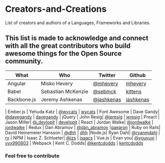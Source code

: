 # Creators-and-Creations

List of creators and authors of a Languages, Frameworks and Libraries. 
## This list is made to acknowledge and connect with all the great contributors who build awesome things for the Open Source community.

| What | Who | Twitter| Github | 
| ------ | ------ | --------| ---------|
| Angular | Misko Hevery   | [@mhevery](https://twitter.com/mhevery) | [mhevery](https://github.com/mhevery)
| Babel | Sebastian McKenzie| [@sebmck](https://twitter.com/sebmck)  | [kittens](https://github.com/kittens)
| Backbone.js | Jeremy Ashkenas| [@jashkenas](https://twitter.com/jashkenas)  | [jashkenas](https://github.com/jashkenas)

| Ember.js | Yehuda Katz | [@wycats](https://twitter.com/wycats)  | [wycats](https://github.com/wycats)
| Font Awesome | Dave Gandy| [@davegandy](https://twitter.com/davegandy)  | [davegandy](https://github.com/davegandy)
| jQuery | John Resig| [@jeresig](https://twitter.com/jeresig)  | [jeresig](https://github.com/jeresig)
| Preact | Jason Miller| [@_devlopit](https://twitter.com/_developit)  | [developit](https://github.com/developit)
| React | Jordan Walke| [@jordwalke](https://twitter.com/jordwalke) | [jordwalke](https://github.com/jordwalke)
| Redux | Dan Abramov | [@dan_abramov](https://twitter.com/dan_abramov) |[gaearon](https://github.com/gaearon)
| Ruby on Rails| David Heinemeier Hansson | [@dhh](https://twitter.com/dhh) | [dhh](https://github.com/dhh)
|Node.js| Ryan Dahl| [@ryanmdahl](https://twitter.com/ryanmdahl) | [ry](https://github.com/ry)
| NPM   | Isaac Z. Schlueter| [@izs](https://twitter.com/izs) | [isaacs](https://github.com/isaacs)
| Vue.js  | Evan you| [@youyuxi](https://twitter.com/youyuxi) | [yyx990803](https://github.com/yyx990803)
| Webpack | Kent C. Dodds| [@kentcdodds](https://twitter.com/kentcdodds) | [kentcdodds](https://github.com/kentcdodds)


### Feel free to contribute
